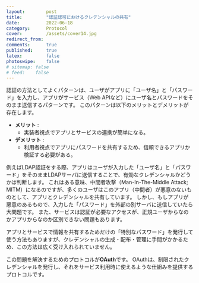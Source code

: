 ```yaml
---
layout:        post
title:         "認証認可におけるクレデンシャルの共有"
date:          2022-06-18
category:      Protocol
cover:         /assets/cover14.jpg
redirect_from:
comments:      true
published:     true
latex:         false
photoswipe:    false
# sitemap: false
# feed:    false
---
```


認証の方法としてよくパターンは、ユーザがアプリに「ユーザ名」と「パスワード」を入力し、アプリがサービス（Web APIなど）にユーザ名とパスワードをそのまま送信するパターンです。
このパターンは以下のメリットとデメリットが存在します。

- **メリット** :
  - 実装者視点でアプリとサービスの連携が簡単になる。
- **デメリット** :
  - 利用者視点でアプリにパスワードを共有するため、信頼できるアプリか検証する必要がある。

例えばLDAP認証をする際、アプリはユーザが入力した「ユーザ名」と「パスワード」をそのままLDAPサーバに送信することで、有効なクレデンシャルかどうかは判断します。
これはある意味、中間者攻撃（Man-In-The-Middle Attack; MITM）になるのですが、多くのユーザはこのアプリ（中間者）が悪意のないものとして、アプリとクレデンシャルを共有しています。
しかし、もしアプリが悪意のあるもので、入力した「パスワード」を外部の別サーバに送信していたら大問題です。
また、サービスは認証が必要なアクセスが、正規ユーザからなのかアプリからなのか区別できない問題もあります。

アプリとサービスで情報を共有するためだけの「特別なパスワード」を発行して使う方法もありますが、クレデンシャルの生成・配布・管理に手間がかかるため、この方法は広く受け入れられていません。

この問題を解決するためのプロトコルが**OAuth**です。
OAuthは、制限されたクレデンシャルを発行し、それをサービス利用時に使えるような仕組みを提供するプロトコルです。

